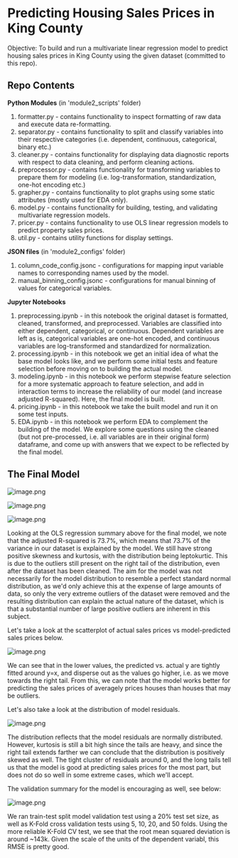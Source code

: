 
# Predicting Housing Sales Prices in King County
Objective: To build and run a multivariate linear regression model to predict housing sales prices in King County using the given dataset (committed to this repo).

## Repo Contents

**Python Modules** 
(in 'module2_scripts' folder)

1. formatter.py - contains functionality to inspect formatting of raw data and execute data re-formatting.
2. separator.py - contains functionality to split and classify variables into their respective categories (i.e. dependent, continuous, categorical, binary etc.)
3. cleaner.py - contains functionality for displaying data diagnostic reports with respect to data cleaning, and perform cleaning actions.
4. preprocessor.py - contains functionality for transforming variables to prepare them for modeling (i.e. log-transformation, standardization, one-hot encoding etc.)
5. grapher.py - contains functionality to plot graphs using some static attributes (mostly used for EDA only). 
6. model.py - contains functionality for building, testing, and validating multivariate regression models.
7. pricer.py - contains functionality to use OLS linear regression models to predict property sales prices.
8. util.py - contains utility functions for display settings.

**JSON files**
(in 'module2_configs' folder)
1. column_code_config.jsonc - configurations for mapping input variable names to corresponding names used by the model.
2. manual_binning_config.jsonc - configurations for manual binning of values for categorical variables.

**Jupyter Notebooks**
1. preprocessing.ipynb - in this notebook the original dataset is formatted, cleaned, transformed, and preprocessed. Variables are classified into either dependent, categorical, or continuous. Dependent variables are left as is, categorical variables are one-hot encoded, and continuous variables are log-transformed and standardized for normalization. 
2. processing.ipynb - in this notebook we get an initial idea of what the base model looks like, and we perform some initial tests and feature selection before moving on to building the actual model. 
3. modeling.ipynb - in this notebook we perform stepwise feature selection for a more systematic approach to feature selection, and add in interaction terms to increase the reliability of our model (and increase adjusted R-squared). Here, the final model is built. 
4. pricing.ipynb - in this notebook we take the built model and run it on some test inputs. 
5. EDA.ipynb - in this notebook we perform EDA to complement the building of the model. We explore some questions using the cleaned (but not pre-processed, i.e. all variables are in their original form) dataframe, and come up with answers that we expect to be reflected by the final model. 




## The Final Model

![image.png](attachment:image.png)

![image.png](attachment:image.png)

![image.png](attachment:image.png)

Looking at the OLS regression summary above for the final model, we note that the adjusted R-squared is 73.7%, which means that 73.7% of the variance in our dataset is explained by the model. We still have strong positive skewness and kurtosis, with the distribution being leptokurtic. This is due to the outliers still present on the right tail of the distribution, even after the dataset has been cleaned. The aim for the model was not necessarily for the model distribution to resemble a perfect standard normal distribution, as we'd only achieve this at the expense of large amounts of data, so only the very extreme outliers of the dataset were removed and the resulting distribution can explain the actual nature of the dataset, which is that a substantial number of large positive outliers are inherent in this subject. 


Let's take a look at the scatterplot of actual sales prices vs model-predicted sales prices below.

![image.png](attachment:image.png)

We can see that in the lower values, the predicted vs. actual y are tightly fitted around y=x, and disperse out as the values go higher, i.e. as we move towards the right tail. From this, we can note that the model works better for predicting the sales prices of averagely prices houses than houses that may be outliers. 

Let's also take a look at the distribution of model residuals.

![image.png](attachment:image.png)

The distribution reflects that the model residuals are normally distributed. However, kurtosis is still a bit high since the tails are heavy, and since the right tail extends farther we can conclude that the distribution is positively skewed as well. The tight cluster of residuals around 0, and the long tails tell us that the model is good at predicting sales prices for the most part, but does not do so well in some extreme cases, which we'll accept.

The validation summary for the model is encouraging as well, see below:

![image.png](attachment:image.png)

We ran train-test split model validation test using a 20% test set size, as well as K-Fold cross validation tests using 5, 10, 20, and 50 folds. Using the more reliable K-Fold CV test, we see that the root mean squared deviation is around ~143k. Given the scale of the units of the dependent variabl, this RMSE is pretty good.
